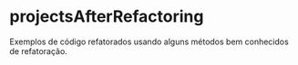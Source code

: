 # projectsAfterRefactoring
Exemplos de código refatorados usando alguns métodos bem conhecidos de refatoração.

